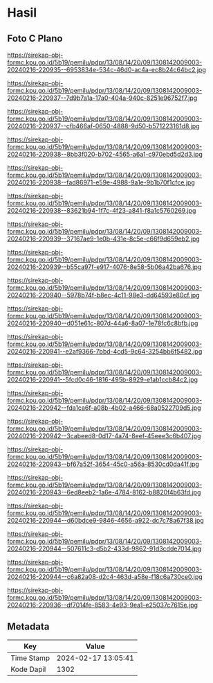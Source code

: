 # Hasil

## Foto C Plano

https://sirekap-obj-formc.kpu.go.id/5b19/pemilu/pdpr/13/08/14/20/09/1308142009003-20240216-220935--6953834e-534c-46d0-ac4a-ec8b24c64bc2.jpg

https://sirekap-obj-formc.kpu.go.id/5b19/pemilu/pdpr/13/08/14/20/09/1308142009003-20240216-220937--7d9b7a1a-17a0-404a-940c-8251e96752f7.jpg

https://sirekap-obj-formc.kpu.go.id/5b19/pemilu/pdpr/13/08/14/20/09/1308142009003-20240216-220937--cfb466af-0650-4888-9d50-b571223161d8.jpg

https://sirekap-obj-formc.kpu.go.id/5b19/pemilu/pdpr/13/08/14/20/09/1308142009003-20240216-220938--8bb3f020-b702-4565-a6a1-c970ebd5d2d3.jpg

https://sirekap-obj-formc.kpu.go.id/5b19/pemilu/pdpr/13/08/14/20/09/1308142009003-20240216-220938--fad86971-e59e-4988-9a1e-9b1b70f1cfce.jpg

https://sirekap-obj-formc.kpu.go.id/5b19/pemilu/pdpr/13/08/14/20/09/1308142009003-20240216-220938--83621b94-1f7c-4f23-a841-f8a1c5760269.jpg

https://sirekap-obj-formc.kpu.go.id/5b19/pemilu/pdpr/13/08/14/20/09/1308142009003-20240216-220939--37167ae9-1e0b-431e-8c5e-c66f9d659eb2.jpg

https://sirekap-obj-formc.kpu.go.id/5b19/pemilu/pdpr/13/08/14/20/09/1308142009003-20240216-220939--b55ca97f-e917-4076-8e58-5b06a42ba676.jpg

https://sirekap-obj-formc.kpu.go.id/5b19/pemilu/pdpr/13/08/14/20/09/1308142009003-20240216-220940--5978b74f-b8ec-4c11-98e3-dd64593e80cf.jpg

https://sirekap-obj-formc.kpu.go.id/5b19/pemilu/pdpr/13/08/14/20/09/1308142009003-20240216-220940--d051e61c-807d-44a6-8a07-1e78fc6c8bfb.jpg

https://sirekap-obj-formc.kpu.go.id/5b19/pemilu/pdpr/13/08/14/20/09/1308142009003-20240216-220941--e2af9366-7bbd-4cd5-9c64-3254bb6f5482.jpg

https://sirekap-obj-formc.kpu.go.id/5b19/pemilu/pdpr/13/08/14/20/09/1308142009003-20240216-220941--5fcd0c46-1816-495b-8929-e1ab1ccb84c2.jpg

https://sirekap-obj-formc.kpu.go.id/5b19/pemilu/pdpr/13/08/14/20/09/1308142009003-20240216-220942--fda1ca6f-a08b-4b02-a466-68a0522709d5.jpg

https://sirekap-obj-formc.kpu.go.id/5b19/pemilu/pdpr/13/08/14/20/09/1308142009003-20240216-220942--3cabeed8-0d17-4a74-8eef-45eee3c6b407.jpg

https://sirekap-obj-formc.kpu.go.id/5b19/pemilu/pdpr/13/08/14/20/09/1308142009003-20240216-220943--bf67a52f-3654-45c0-a56a-8530cd0da41f.jpg

https://sirekap-obj-formc.kpu.go.id/5b19/pemilu/pdpr/13/08/14/20/09/1308142009003-20240216-220943--6ed8eeb2-1a6e-4784-8162-b8820f4b63fd.jpg

https://sirekap-obj-formc.kpu.go.id/5b19/pemilu/pdpr/13/08/14/20/09/1308142009003-20240216-220944--d60bdce9-9846-4656-a922-dc7c78a67f38.jpg

https://sirekap-obj-formc.kpu.go.id/5b19/pemilu/pdpr/13/08/14/20/09/1308142009003-20240216-220944--507611c3-d5b2-433d-9862-91d3cdde7014.jpg

https://sirekap-obj-formc.kpu.go.id/5b19/pemilu/pdpr/13/08/14/20/09/1308142009003-20240216-220944--c6a82a08-d2c4-463d-a58e-f18c6a730ce0.jpg

https://sirekap-obj-formc.kpu.go.id/5b19/pemilu/pdpr/13/08/14/20/09/1308142009003-20240216-220936--df7014fe-8583-4e93-9ea1-e25037c7615e.jpg


## Metadata

| Key        | Value               |
| ---------- | ------------------- |
| Time Stamp | 2024-02-17 13:05:41 |
| Kode Dapil | 1302                |



